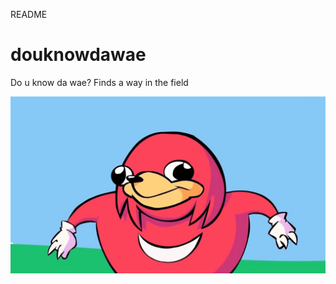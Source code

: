 README

# douknowdawae
Do u know da wae? Finds a way in the field


![douknowdawae.png](img/douknowdawae.png)

